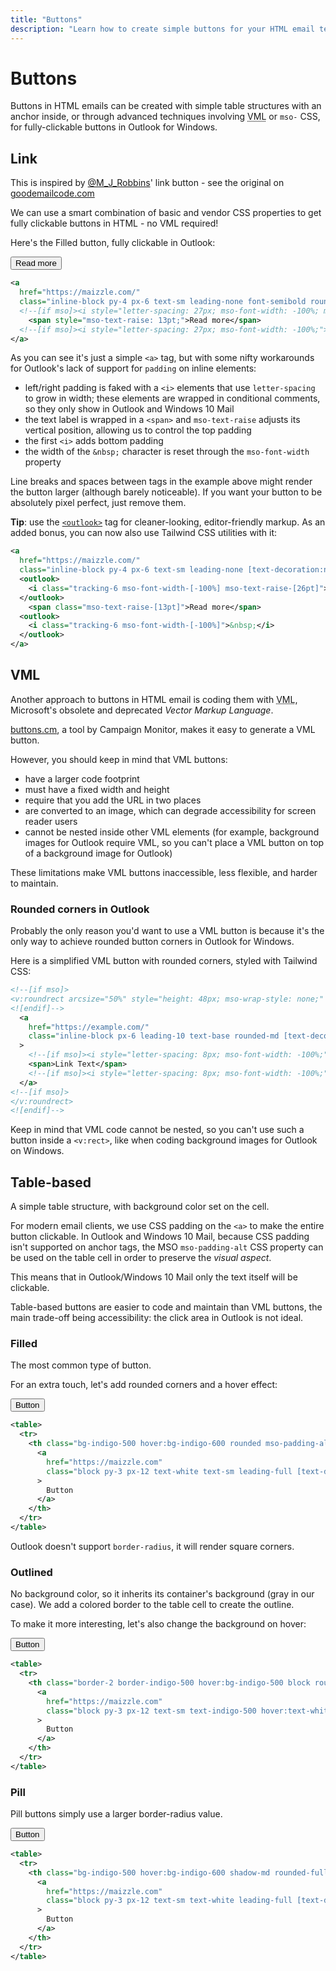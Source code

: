 ```yaml
---
title: "Buttons"
description: "Learn how to create simple buttons for your HTML email templates in Maizzle"
---
```


# Buttons

Buttons in HTML emails can be created with simple table structures with an anchor inside, or through advanced techniques involving <abbr title="Vector Markup Language">VML</abbr> or `mso-` CSS, for fully-clickable buttons in Outlook for Windows.

## Link

<alert>This is inspired by <a href="https://twitter.com/M_J_Robbins">@M_J_Robbins</a>' link button - see the original on <a href="https://www.goodemailcode.com/email-code/link-button">goodemailcode.com</a></alert>

We can use a smart combination of basic and vendor CSS properties to get fully clickable buttons in HTML - no VML required!

Here's the Filled button, fully clickable in Outlook:

<div class="example-preview">
  <div>
    <button
      class="block py-4 px-6 text-sm leading-none no-underline text-white font-semibold rounded bg-indigo-500 hover:bg-indigo-600 focus:outline-none">
        Read more
    </button>
  </div>

  ```xml
  <a
    href="https://maizzle.com/"
    class="inline-block py-4 px-6 text-sm leading-none font-semibold rounded [text-decoration:none] text-white bg-indigo-500 hover:bg-indigo-600">
    <!--[if mso]><i style="letter-spacing: 27px; mso-font-width: -100%; mso-text-raise: 26pt;">&nbsp;</i><![endif]-->
      <span style="mso-text-raise: 13pt;">Read more</span>
    <!--[if mso]><i style="letter-spacing: 27px; mso-font-width: -100%;">&nbsp;</i><![endif]-->
  </a>
  ```
</div>

As you can see it's just a simple `<a>` tag, but with some nifty workarounds for Outlook's lack of support for `padding` on inline elements:

- left/right padding is faked with a `<i>` elements that use `letter-spacing` to grow in width; these elements are wrapped in conditional comments, so they only show in Outlook and Windows 10 Mail
- the text label is wrapped in a `<span>` and `mso-text-raise` adjusts its vertical position, allowing us to control the top padding
- the first `<i>` adds bottom padding
- the width of the `&nbsp;` character is reset through the `mso-font-width` property

<alert>Line breaks and spaces between tags in the example above might render the button larger (although barely noticeable). If you want your button to be absolutely pixel perfect, just remove them.</alert>

**Tip**: use the [`<outlook>`](/docs/tags#outlook) tag for cleaner-looking, editor-friendly markup. As an added bonus, you can now also use Tailwind CSS utilities with it:

<code-sample title="button.html">

  ```xml
  <a
    href="https://maizzle.com/"
    class="inline-block py-4 px-6 text-sm leading-none [text-decoration:none] text-white font-semibold rounded bg-indigo-500 hover:bg-indigo-600">
    <outlook>
      <i class="tracking-6 mso-font-width-[-100%] mso-text-raise-[26pt]">&nbsp;</i>
    </outlook>
      <span class="mso-text-raise-[13pt]">Read more</span>
    <outlook>
      <i class="tracking-6 mso-font-width-[-100%]">&nbsp;</i>
    </outlook>
  </a>
  ```

</code-sample>

## VML

Another approach to buttons in HTML email is coding them with <abbr title="Vector Markup Language">VML</abbr>, Microsoft's obsolete and deprecated _Vector Markup Language_.

[buttons.cm](https://buttons.cm/), a tool by Campaign Monitor, makes it easy to generate a VML button.

However, you should keep in mind that VML buttons:

- have a larger code footprint
- must have a fixed width and height
- require that you add the URL in two places
- are converted to an image, which can degrade accessibility for screen reader users
- cannot be nested inside other VML elements (for example, background images for Outlook require VML, so you can't place a VML button on top of a background image for Outlook)

These limitations make VML buttons inaccessible, less flexible, and harder to maintain.

### Rounded corners in Outlook

Probably the only reason you'd want to use a VML button is because it's the only way to achieve rounded button corners in Outlook for Windows.

Here is a simplified VML button with rounded corners, styled with Tailwind CSS:

<code-sample title="vml-rounded-button.html">

  ```xml
  <!--[if mso]>
  <v:roundrect arcsize="50%" style="height: 48px; mso-wrap-style: none;" stroke="f" fillcolor="#1d4ed8">
  <![endif]-->
    <a
      href="https://example.com/"
      class="inline-block px-6 leading-10 text-base rounded-md [text-decoration:none] text-white bg-blue-700"
    >
      <!--[if mso]><i style="letter-spacing: 8px; mso-font-width: -100%;" hidden>&nbsp;</i><![endif]-->
      <span>Link Text</span>
      <!--[if mso]><i style="letter-spacing: 8px; mso-font-width: -100%;" hidden>&nbsp;</i><![endif]-->
    </a>
  <!--[if mso]>
  </v:roundrect>
  <![endif]-->
  ```

</code-sample>

<alert type="warning">Keep in mind that VML code cannot be nested, so you can't use such a button inside a `<v:rect>`, like when coding background images for Outlook on Windows.</alert>

## Table-based

A simple table structure, with background color set on the cell.

For modern email clients, we use CSS padding on the `<a>` to make the entire button clickable. In Outlook and Windows 10 Mail, because CSS padding isn't supported on anchor tags, the MSO `mso-padding-alt` CSS property can be used on the table cell in order to preserve the _visual aspect_.

This means that in Outlook/Windows 10 Mail only the text itself will be clickable.

Table-based buttons are easier to code and maintain than VML buttons, the main trade-off being accessibility: the click area in Outlook is not ideal.

### Filled

The most common type of button.

For an extra touch, let's add rounded corners and a hover effect:

<div class="example-preview">
  <div>
    <button class="mt-4 sm:mt-0 rounded bg-indigo-500 hover:bg-indigo-600 text-sm text-white font-bold leading-full py-3 px-12 focus:outline-none">Button</button>
  </div>

  ```xml
  <table>
    <tr>
      <th class="bg-indigo-500 hover:bg-indigo-600 rounded mso-padding-alt-[12px_48px]">
        <a
          href="https://maizzle.com"
          class="block py-3 px-12 text-white text-sm leading-full [text-decoration:none]"
        >
          Button
        </a>
      </th>
    </tr>
  </table>
  ```
</div>

<alert>Outlook doesn't support <code>border-radius</code>, it will render square corners.</alert>

### Outlined

No background color, so it inherits its container's background (gray in our case). We add a colored border to the table cell to create the outline.

To make it more interesting, let's also change the background on hover:

<div class="example-preview">
  <div>
    <button class="rounded border-2 border-indigo-500 hover:border-indigo-600 hover:bg-indigo-600 text-sm text-indigo-500 hover:text-white font-bold leading-full py-3 px-12 focus:outline-none">Button</button>
  </div>

  ```xml
  <table>
    <tr>
      <th class="border-2 border-indigo-500 hover:bg-indigo-500 block rounded mso-padding-alt-[12px_48px]">
        <a
          href="https://maizzle.com"
          class="block py-3 px-12 text-sm text-indigo-500 hover:text-white leading-full [text-decoration:none]"
        >
          Button
        </a>
      </th>
    </tr>
  </table>
  ```
</div>

### Pill

Pill buttons simply use a larger border-radius value.

<div class="example-preview">
  <div>
    <button class="rounded-full shadow-md bg-indigo-500 hover:bg-indigo-600 text-sm text-white font-bold leading-full py-3 px-12 focus:outline-none">Button</button>
  </div>

  ```xml
  <table>
    <tr>
      <th class="bg-indigo-500 hover:bg-indigo-600 shadow-md rounded-full mso-padding-alt-[12px_48px]">
        <a
          href="https://maizzle.com"
          class="block py-3 px-12 text-sm text-white leading-full [text-decoration:none]"
        >
          Button
        </a>
      </th>
    </tr>
  </table>
  ```
</div>
